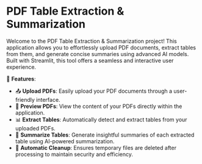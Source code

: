 # PDF Table Extraction & Summarization

Welcome to the PDF Table Extraction & Summarization project! This application allows you to effortlessly upload PDF documents, extract tables from them, and generate concise summaries using advanced AI models. Built with Streamlit, this tool offers a seamless and interactive user experience.

🚀 **Features**:
- 📤 **Upload PDFs**: Easily upload your PDF documents through a user-friendly interface.
- 👀 **Preview PDFs**: View the content of your PDFs directly within the application.
- 📊 **Extract Tables**: Automatically detect and extract tables from your uploaded PDFs.
- 📝 **Summarize Tables**: Generate insightful summaries of each extracted table using AI-powered summarization.
- 🧹 **Automatic Cleanup**: Ensures temporary files are deleted after processing to maintain security and efficiency.


